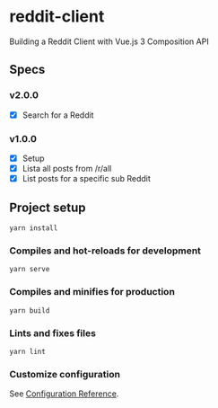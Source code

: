 # reddit-client
Building a Reddit Client with Vue.js 3 Composition API

## Specs

### v2.0.0

* [x] Search for a Reddit

### v1.0.0

* [x] Setup
* [x] Lista all posts from /r/all
* [x] List posts for a specific sub Reddit

## Project setup
```
yarn install
```

### Compiles and hot-reloads for development
```
yarn serve
```

### Compiles and minifies for production
```
yarn build
```

### Lints and fixes files
```
yarn lint
```

### Customize configuration
See [Configuration Reference](https://cli.vuejs.org/config/).
